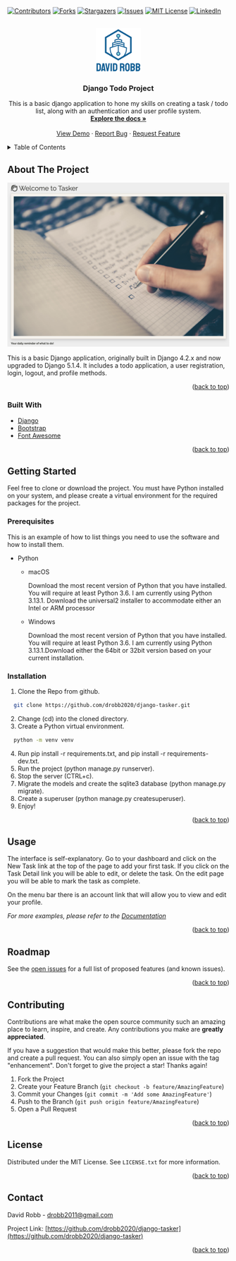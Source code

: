 <div id="top"></div>
<!--
*** Thanks for checking out the Best-README-Template. If you have a suggestion
*** that would make this better, please fork the repo and create a pull request
*** or simply open an issue with the tag "enhancement".
*** Don't forget to give the project a star!
*** Thanks again! Now go create something AMAZING! :D
-->

<!-- PROJECT SHIELDS -->
<!--
*** I'm using markdown "reference style" links for readability.
*** Reference links are enclosed in brackets [ ] instead of parentheses ( ).
*** See the bottom of this document for the declaration of the reference variables
*** for contributors-url, forks-url, etc. This is an optional, concise syntax you may use.
*** https://www.markdownguide.org/basic-syntax/#reference-style-links
-->
[![Contributors][contributors-shield]][contributors-url]
[![Forks][forks-shield]][forks-url]
[![Stargazers][stars-shield]][stars-url]
[![Issues][issues-shield]][issues-url]
[![MIT License][license-shield]][license-url]
[![LinkedIn][linkedin-shield]][linkedin-url]

<!-- PROJECT LOGO -->
<br />
<div align="center">
  <a href="https://github.com/drobb2020/django-tasker">
    <img src="static/images/logo.png" alt="Logo" height="100">
  </a>

<h3 align="center">Django Todo Project</h3>

  <p align="center">
    This is a basic django application to hone my skills on creating a task / todo list, along with an authentication and user profile system.
    <br />
    <a href="https://github.com/drobb2020/django-tasker"><strong>Explore the docs »</strong></a>
    <br />
    <br />
    <a href="https://github.com/drobb2020/django-tasker">View Demo</a>
    ·
    <a href="https://github.com/drobb2020/django-tasker/issues">Report Bug</a>
    ·
    <a href="https://github.com/drobb2020/django-tasker/issues">Request Feature</a>
  </p>
</div>

<!-- TABLE OF CONTENTS -->
<details>
  <summary>Table of Contents</summary>
  <ol>
    <li>
      <a href="#about-the-project">About The Project</a>
      <ul>
        <li><a href="#built-with">Built With</a></li>
      </ul>
    </li>
    <li>
      <a href="#getting-started">Getting Started</a>
      <ul>
        <li><a href="#prerequisites">Prerequisites</a></li>
        <li><a href="#installation">Installation</a></li>
      </ul>
    </li>
    <li><a href="#usage">Usage</a></li>
    <li><a href="#roadmap">Roadmap</a></li>
    <li><a href="#contributing">Contributing</a></li>
    <li><a href="#license">License</a></li>
    <li><a href="#contact">Contact</a></li>
    <li><a href="#acknowledgments">Acknowledgments</a></li>
  </ol>
</details>

<!-- ABOUT THE PROJECT -->
## About The Project

![Django Tasker][product-screenshot]

This is a basic Django application, originally built in Django 4.2.x and now upgraded to Django 5.1.4. It includes a todo application, a user registration, login, logout, and profile methods.

<p align="right">(<a href="#top">back to top</a>)</p>

### Built With

* [Django](https://www.djangoproject.com/)
* [Bootstrap](https://getbootstrap.com/)
* [Font Awesome](https://fontawesome.com/)

<p align="right">(<a href="#top">back to top</a>)</p>

<!-- GETTING STARTED -->
## Getting Started

Feel free to clone or download the project. You must have Python installed on your system, and please create a virtual environment for the required packages for the project.

### Prerequisites

This is an example of how to list things you need to use the software and how to install them.

* Python

  * macOS

      Download the most recent version of Python that you have installed. You will require at least Python 3.6. I am currently using Python 3.13.1. Download the universal2 installer to accommodate either an Intel or ARM processor

  * Windows

      Download the most recent version of Python that you have installed. You will require at least Python 3.6. I am currently using Python 3.13.1.Download either the 64bit or 32bit version based on your current installation.

### Installation

1. Clone the Repo from github.

  ```sh
    git clone https://github.com/drobb2020/django-tasker.git
  ```

2. Change (cd) into the cloned directory.
3. Create a Python virtual environment.

  ```sh
    python -m venv venv
  ```

4. Run pip install -r requirements.txt, and pip install -r requirements-dev.txt.
5. Run the project (python manage.py runserver).
6. Stop the server (CTRL+c).
7. Migrate the models and create the sqlite3 database (python manage.py migrate).
8. Create a superuser (python manage.py createsuperuser).
9. Enjoy!

<p align="right">(<a href="#top">back to top</a>)</p>

<!-- USAGE EXAMPLES -->
## Usage

The interface is self-explanatory. Go to your dashboard and click on the New Task link at the top of the page to add your first task. If you click on the Task Detail link you will be able to edit, or delete the task. On the edit page you will be able to mark the task as complete.

On the menu bar there is an account link that will allow you to view and edit your profile.

_For more examples, please refer to the [Documentation](https://example.com)_

<p align="right">(<a href="#top">back to top</a>)</p>

<!-- ROADMAP -->
## Roadmap

See the [open issues](https://github.com/drobb2020/django-tasker/issues) for a full list of proposed features (and known issues).

<p align="right">(<a href="#top">back to top</a>)</p>

<!-- CONTRIBUTING -->
## Contributing

Contributions are what make the open source community such an amazing place to learn, inspire, and create. Any contributions you make are **greatly appreciated**.

If you have a suggestion that would make this better, please fork the repo and create a pull request. You can also simply open an issue with the tag "enhancement".
Don't forget to give the project a star! Thanks again!

1. Fork the Project
2. Create your Feature Branch (`git checkout -b feature/AmazingFeature`)
3. Commit your Changes (`git commit -m 'Add some AmazingFeature'`)
4. Push to the Branch (`git push origin feature/AmazingFeature`)
5. Open a Pull Request

<p align="right">(<a href="#top">back to top</a>)</p>

<!-- LICENSE -->
## License

Distributed under the MIT License. See `LICENSE.txt` for more information.

<p align="right">(<a href="#top">back to top</a>)</p>

<!-- CONTACT -->
## Contact

David Robb - drobb2011@gmail.com

Project Link: [https://github.com/drobb2020/django-tasker](https://github.com/drobb2020/django-tasker)

<p align="right">(<a href="#top">back to top</a>)</p>

<!-- MARKDOWN LINKS & IMAGES -->
<!-- https://www.markdownguide.org/basic-syntax/#reference-style-links -->
[contributors-shield]: https://img.shields.io/github/contributors/drobb2020/django-tasker.svg?style=for-the-badge
[contributors-url]: https://github.com/drobb2020/django-tasker/graphs/contributors
[forks-shield]: https://img.shields.io/github/forks/drobb2020/django-tasker.svg?style=for-the-badge
[forks-url]: https://github.com/drobb2020/django-tasker/network/members
[stars-shield]: https://img.shields.io/github/stars/drobb2020/django-tasker.svg?style=for-the-badge
[stars-url]: https://github.com/drobb2020/django-tasker/stargazers
[issues-shield]: https://img.shields.io/github/issues/drobb2020/django-tasker.svg?style=for-the-badge
[issues-url]: https://github.com/drobb2020/django-tasker/issues
[license-shield]: https://img.shields.io/github/license/drobb2020/django-tasker.svg?style=for-the-badge
[license-url]: https://github.com/drobb2020/django-tasker/blob/master/LICENSE.txt
[linkedin-shield]: https://img.shields.io/badge/-LinkedIn-black.svg?style=for-the-badge&logo=linkedin&colorB=555
[linkedin-url]: https://linkedin.com/in/linkedin_username
[product-screenshot]: ./static/images/screenshot.png
